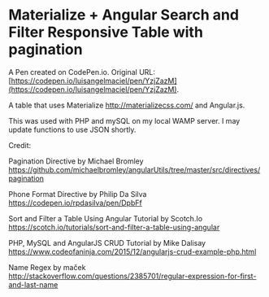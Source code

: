 # Materialize + Angular Search and Filter Responsive Table with pagination

A Pen created on CodePen.io. Original URL: [https://codepen.io/luisangelmaciel/pen/YzjZazM](https://codepen.io/luisangelmaciel/pen/YzjZazM).

A table that uses Materialize http://materializecss.com/ and Angular.js.

This was used with PHP and mySQL on my local WAMP server.  I may update functions to use JSON shortly.

Credit:

Pagination Directive by Michael Bromley
 https://github.com/michaelbromley/angularUtils/tree/master/src/directives/pagination
 
Phone Format Directive by Philip Da Silva
https://codepen.io/rpdasilva/pen/DpbFf

Sort and Filter a Table Using Angular Tutorial by Scotch.Io
https://scotch.io/tutorials/sort-and-filter-a-table-using-angular

PHP, MySQL and AngularJS CRUD Tutorial by Mike Dalisay 
https://www.codeofaninja.com/2015/12/angularjs-crud-example-php.html

Name Regex by maček
http://stackoverflow.com/questions/2385701/regular-expression-for-first-and-last-name